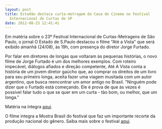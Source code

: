 ```yaml
---
layout: post
title: Estadão destaca curta-metragem da Casa de Cinema no Festival
  Internacional de Curtas de SP
date: 2012-08-23 12:41:41
---
```

Em matéria sobre o 23º Festival Internacional de Curtas-Metragens de São Paulo, o jornal O Estado de S.Paulo destacou o filme "Até a Vista" que será exibido amanhã (24/08), às 19h, com presença do diretor Jorge Furtado.

Por falar em diretores de longas que voltaram às pequenas histórias, o novo filme de Jorge Furtado é um dos melhores exemplos. Com roteiro impecável, diálogos afiados e direção competente, Até A Vista conta a história de um jovem diretor gaúcho que, ao comprar os direitos de um livro para seu primeiro longa, aceita fazer uma viagem inusitada com um autor argentino, que busca reencontrar um amor antigo no Brasil. "Ninguém pode dizer que o Furtado está começando. Ele é prova de que às vezes é possível falar tudo o que se quer em um curta - tão bom, ou melhor, que um longa."

Matéria na íntegra [aqui](http://www.estadao.com.br/noticias/arteelazer,23-festival-internacional-de-curtas-traz-novidades-da-producao-mundial,920308,0.htm).

O filme integra a Mostra Brasil do festival que faz um importante recorte da produção nacional do gênero. Saiba mais sobre o festival [aqui](http://www.kinoforum.org.br/curtas/2012/filme/2286/ate-a-vista).